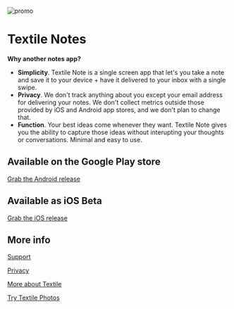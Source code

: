 ![promo](https://user-images.githubusercontent.com/370259/54317359-20453080-45a0-11e9-8cd4-9313eaa6d276.png)

# Textile Notes

**Why another notes app?**

- **Simplicity**. Textile Note is a single screen app that let's you take a note and save it to your device + have it delivered to your inbox with a single swipe.
- **Privacy**. We don't track anything about you except your email address for delivering your notes. We don't collect metrics outside those provided by iOS and Android app stores, and we don't plan to change that.
- **Function**. Your best ideas come whenever they want. Textile Note gives you the ability to capture those ideas without interupting your thoughts or conversations. Minimal and easy to use.

## Available on the Google Play store

[Grab the Android release](https://play.google.com/store/apps/details?id=io.textile.notes)

## Available as iOS Beta

[Grab the iOS release](https://testflight.apple.com/join/hN8nRWlP)

## More info

[Support](SUPPORT.md)

[Privacy](PRIVACY.md)

[More about Textile](https://textile.io)

[Try Textile Photos](https://textile.photos)
